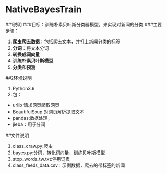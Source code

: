 # NativeBayesTrain

##1说明
###目标：训练朴素贝叶斯分类器模型，来实现对新闻的分类
###主要步骤：
1. **爬虫爬去数据**：包括爬去文本，并打上新闻分类的标签
2. **分词**：将文本分词
3. **转换成词向量**
4. **训练朴素贝叶斯模型**
5. **分类和预测**

##2环境说明
1. Python3.6
2. 包：
- urlib 请求网页爬取网页
- BeautifulSoup 对网页解析提取文本
- pandas:数据处理，
- jieba：用于分词


##文件说明
1. class_craw.py:爬虫
2. bayes.py:分词，转化词向量，训练贝叶斯模型
3. stop_words_tw.txt:停用词表
4. class_feeds_data.csv：示例数据，爬去的带标签的新闻

